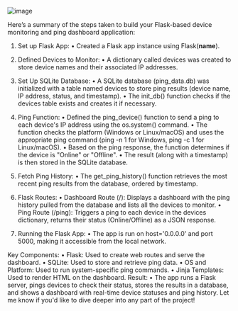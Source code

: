 ![image](https://github.com/user-attachments/assets/86d12a39-bd56-4f05-bafc-501400845919)

Here’s a summary of the steps taken to build your Flask-based device monitoring and ping dashboard application:
1. Set up Flask App:
•	Created a Flask app instance using Flask(__name__).

3. Defined Devices to Monitor:
•	A dictionary called devices was created to store device names and their associated IP addresses.

5. Set Up SQLite Database:
•	A SQLite database (ping_data.db) was initialized with a table named devices to store ping results (device name, IP address, status, and timestamp).
•	The init_db() function checks if the devices table exists and creates it if necessary.

7. Ping Function:
•	Defined the ping_device() function to send a ping to each device's IP address using the os.system() command.
•	The function checks the platform (Windows or Linux/macOS) and uses the appropriate ping command (ping -n 1 for Windows, ping -c 1 for Linux/macOS).
•	Based on the ping response, the function determines if the device is "Online" or "Offline".
•	The result (along with a timestamp) is then stored in the SQLite database.

9. Fetch Ping History:
•	The get_ping_history() function retrieves the most recent ping results from the database, ordered by timestamp.

11. Flask Routes:
•	Dashboard Route (/): Displays a dashboard with the ping history pulled from the database and lists all the devices to monitor.
•	Ping Route (/ping): Triggers a ping to each device in the devices dictionary, returns their status (Online/Offline) as a JSON response.

13. Running the Flask App:
•	The app is run on host='0.0.0.0' and port 5000, making it accessible from the local network.

Key Components:
•	Flask: Used to create web routes and serve the dashboard.
•	SQLite: Used to store and retrieve ping data.
•	OS and Platform: Used to run system-specific ping commands.
•	Jinja Templates: Used to render HTML on the dashboard.
Result:
•	The app runs a Flask server, pings devices to check their status, stores the results in a database, and shows a dashboard with real-time device statuses and ping history.
Let me know if you'd like to dive deeper into any part of the project!
